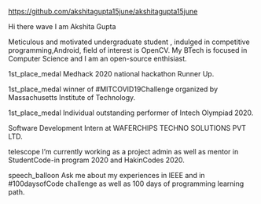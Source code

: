 https://github.com/akshitagupta15june/akshitagupta15june

Hi there wave
I am Akshita Gupta

Meticulous and motivated undergraduate student , indulged in competitive programming,Android, field of interest is OpenCV. My BTech is focused in Computer Science and I am an open-source enthisiast.

1st_place_medal Medhack 2020 national hackathon Runner Up.

1st_place_medal winner of #MITCOVID19Challenge organized by Massachusetts Institute of Technology.

1st_place_medal Individual outstanding performer of Intech Olympiad 2020.

Software Development Intern at WAFERCHIPS TECHNO SOLUTIONS PVT LTD.

telescope I’m currently working as a project admin as well as mentor in StudentCode-in program 2020 and HakinCodes 2020.

speech_balloon Ask me about my experiences in IEEE and in #100daysofCode challenge as well as 100 days of programming learning path.
